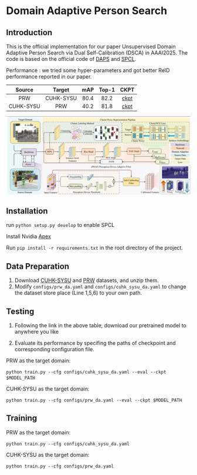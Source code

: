 # Domain Adaptive Person Search

## Introduction

This is the official implementation for our paper Unsupervised Domain Adaptive Person Search via Dual Self-Calibration (DSCA) in AAAI2025. The code is based on the official code of [DAPS](https://github.com/caposerenity/DAPS) and [SPCL](https://github.com/yxgeee/SpCL).

Performance :
we tried some hyper-parameters and got better ReID performance reported in our paper.

|  Source   |  Target   | mAP  | Top-1 |                             CKPT                             |
| :-------: | :-------: | :--: | :---: | :----------------------------------------------------------: |
|    PRW    | CUHK-SYSU | 80.4 | 82.2  | [ckpt](https://drive.google.com/file/d/1JjZKcbcqDeirjhGjvhJ-TIoN0ciUt1AD/view?usp=sharing) |
| CUHK-SYSU |    PRW    | 40.2 | 81.8  | [ckpt](https://drive.google.com/file/d/1hhx3LWthEikiN4swn2q_-Gg_58v-91Gu/view?usp=sharing) |

![framework](doc/framework.png)

## Installation

run `python setup.py develop` to enable SPCL

Install Nvidia [Apex](https://github.com/NVIDIA/apex)

Run `pip install -r requirements.txt` in the root directory of the project.


## Data Preparation

1. Download [CUHK-SYSU](https://drive.google.com/open?id=1z3LsFrJTUeEX3-XjSEJMOBrslxD2T5af) and [PRW](https://goo.gl/2SNesA) datasets, and unzip them.
2. Modify `configs/prw_da.yaml` and `configs/cuhk_sysu_da.yaml` to change the dataset store place (Line 1,5,6) to your own path.

## Testing

1. Following the link in the above table, download our pretrained model to anywhere you like

2. Evaluate its performance by specifing the paths of checkpoint and corresponding configuration file.

PRW as the target domain:

```
python train.py --cfg configs/cuhk_sysu_da.yaml --eval --ckpt $MODEL_PATH
```

CUHK-SYSU as the target domain:

```
python train.py --cfg configs/prw_da.yaml --eval --ckpt $MODEL_PATH
```

## Training

PRW as the target domain:

```
python train.py --cfg configs/cuhk_sysu_da.yaml
```

CUHK-SYSU as the target domain:

```
python train.py --cfg configs/prw_da.yaml
```
